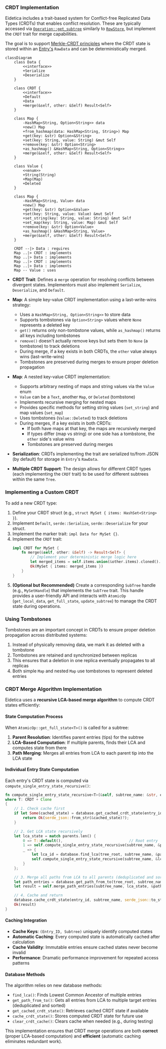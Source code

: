 ### CRDT Implementation

Eidetica includes a trait-based system for Conflict-free Replicated Data Types (CRDTs) that enables conflict resolution. These are typically accessed via [`Operation::get_subtree`](basedb_tree.md) similarly to [`RowStore`](subtrees.md), but implement the `CRDT` trait for merge capabilities.

The goal is to support [Merkle-CRDT principles](../crdt_principles.md) where the CRDT state is stored within an [Entry's](entry.md) `RawData` and can be deterministically merged.

```mermaid
classDiagram
    class Data {
        <<interface>>
        +Serialize
        +Deserialize
    }

    class CRDT {
        <<interface>>
        +Default
        +Data
        +merge(&self, other: &Self) Result<Self>
    }

    class Map {
        -HashMap<String, Option<String>> data
        +new() Map
        +from_hashmap(data: HashMap<String, String>) Map
        +get(key: &str) Option<&String>
        +set(key: String, value: String) &mut Self
        +remove(key: &str) Option<String>
        +as_hashmap() &HashMap<String, Option<String>>
        +merge(&self, other: &Self) Result<Self>
    }

    class Value {
        <<enum>>
        +String(String)
        +Map(Map)
        +Deleted
    }

    class Map {
        -HashMap<String, Value> data
        +new() Map
        +get(key: &str) Option<&Value>
        +set(key: String, value: Value) &mut Self
        +set_string(key: String, value: String) &mut Self
        +set_map(key: String, value: Map) &mut Self
        +remove(key: &str) Option<Value>
        +as_hashmap() &HashMap<String, Value>
        +merge(&self, other: &Self) Result<Self>
    }

    CRDT --|> Data : requires
    Map ..|> CRDT : implements
    Map ..|> Data : implements
    Map ..|> CRDT : implements
    Map ..|> Data : implements
    Map -- Value : uses
```

- **CRDT Trait**: Defines a `merge` operation for resolving conflicts between divergent states. Implementors must also implement `Serialize`, `Deserialize`, and `Default`.

- **Map**: A simple key-value CRDT implementation using a last-write-wins strategy:

  - Uses a `HashMap<String, Option<String>>` to store data
  - Supports tombstones via `Option<String>` values where `None` represents a deleted key
  - `get()` returns only non-tombstone values, while `as_hashmap()` returns all keys including tombstones
  - `remove()` doesn't actually remove keys but sets them to `None` (a tombstone) to track deletions
  - During merge, if a key exists in both CRDTs, the `other` value always wins (last-write-wins)
  - Tombstones are preserved during merges to ensure proper deletion propagation

- **Map**: A nested key-value CRDT implementation:

  - Supports arbitrary nesting of maps and string values via the `Value` enum
  - `Value` can be a `Text`, another `Map`, or `Deleted` (tombstone)
  - Implements recursive merging for nested maps
  - Provides specific methods for setting string values (`set_string`) and map values (`set_map`)
  - Uses tombstones (`Value::Deleted`) to track deletions
  - During merges, if a key exists in both CRDTs:
    - If both have maps at that key, the maps are recursively merged
    - If types differ (map vs string) or one side has a tombstone, the `other` side's value wins
    - Tombstones are preserved during merges

- **Serialization**: CRDTs implementing the trait are serialized to/from JSON (by default) for storage in `Entry`'s `RawData`.
- **Multiple CRDT Support**: The design allows for different CRDT types (each implementing the `CRDT` trait) to be used for different subtrees within the same `Tree`.

### Implementing a Custom CRDT

To add a new CRDT type:

1.  Define your CRDT struct (e.g., `struct MySet { items: HashSet<String> }`).
2.  Implement `Default`, `serde::Serialize`, `serde::Deserialize` for your struct.
3.  Implement the marker trait: `impl Data for MySet {}`.
4.  Implement the `CRDT` trait:
    ```rust
    impl CRDT for MySet {
        fn merge(&self, other: &Self) -> Result<Self> {
            // Implement your deterministic merge logic here
            let merged_items = self.items.union(&other.items).cloned().collect();
            Ok(MySet { items: merged_items })
        }
    }
    ```
5.  **(Optional but Recommended)** Create a corresponding `SubTree` handle (e.g., `MySetHandle`) that implements the `SubTree` trait. This handle provides a user-friendly API and interacts with `AtomicOp` (`get_local_data`, `get_full_state`, `update_subtree`) to manage the CRDT state during operations.

### Using Tombstones

Tombstones are an important concept in CRDTs to ensure proper deletion propagation across distributed systems:

1. Instead of physically removing data, we mark it as deleted with a tombstone
2. Tombstones are retained and synchronized between replicas
3. This ensures that a deletion in one replica eventually propagates to all replicas
4. Both simple `Map` and nested `Map` use tombstones to represent deleted entries

### CRDT Merge Algorithm Implementation

Eidetica uses a **recursive LCA-based merge algorithm** to compute CRDT states efficiently:

#### State Computation Process

When `AtomicOp::get_full_state<T>()` is called for a subtree:

1. **Parent Resolution**: Identifies parent entries (tips) for the subtree
2. **LCA-Based Computation**: If multiple parents, finds their LCA and computes state from there
3. **Path Merging**: Merges all entries from LCA to each parent tip into the LCA state

#### Individual Entry State Computation

Each entry's CRDT state is computed via `compute_single_entry_state_recursive()`:

```rust
fn compute_single_entry_state_recursive<T>(&self, subtree_name: &str, entry_id: &str) -> Result<T>
where T: CRDT + Clone
{
    // 1. Check cache first
    if let Some(cached_state) = database.get_cached_crdt_state(entry_id, subtree_name)? {
        return Ok(serde_json::from_str(&cached_state)?);
    }

    // 2. Get LCA state recursively
    let lca_state = match parents.len() {
        0 => T::default(),                              // Root entry
        1 => self.compute_single_entry_state_recursive(subtree_name, &parents[0])?, // Single parent
        _ => {
            let lca_id = database.find_lca(tree_root, subtree_name, &parents)?;
            self.compute_single_entry_state_recursive(subtree_name, &lca_id)?  // Multiple parents
        }
    };

    // 3. Merge all paths from LCA to all parents (deduplicated and sorted)
    let path_entries = database.get_path_from_to(tree_root, subtree_name, &lca_id, &parents)?;
    let result = self.merge_path_entries(subtree_name, lca_state, &path_entries)?;

    // 4. Cache and return
    database.cache_crdt_state(entry_id, subtree_name, serde_json::to_string(&result)?)?;
    Ok(result)
}
```

#### Caching Integration

- **Cache Keys**: `(Entry_ID, Subtree)` uniquely identify computed states
- **Automatic Caching**: Every computed state is automatically cached after calculation
- **Cache Validity**: Immutable entries ensure cached states never become invalid
- **Performance**: Dramatic performance improvement for repeated access patterns

#### Database Methods

The algorithm relies on new database methods:

- `find_lca()`: Finds Lowest Common Ancestor of multiple entries
- `get_path_from_to()`: Gets all entries from LCA to multiple target entries (deduplicated and sorted)
- `get_cached_crdt_state()`: Retrieves cached CRDT state if available
- `cache_crdt_state()`: Stores computed CRDT state for future use
- `clear_crdt_cache()`: Clears cache when needed (e.g., during testing)

This implementation ensures that CRDT merge operations are both **correct** (proper LCA-based computation) and **efficient** (automatic caching eliminates redundant work).
